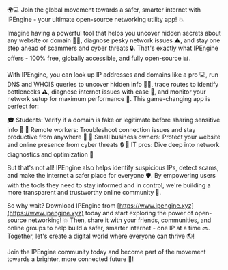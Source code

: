 🌍💻 Join the global movement towards a safer, smarter internet with IPEngine - your ultimate open-source networking utility app! 💥

Imagine having a powerful tool that helps you uncover hidden secrets about any website or domain 🕵️‍♀️, diagnose pesky network issues ⚠️, and stay one step ahead of scammers and cyber threats 🔒. That's exactly what IPEngine offers - 100% free, globally accessible, and fully open-source 📊.

With IPEngine, you can look up IP addresses and domains like a pro 💻, run DNS and WHOIS queries to uncover hidden info 🕵️‍♀️, trace routes to identify bottlenecks ⚠️, diagnose internet issues with ease 🔧, and monitor your network setup for maximum performance 💪. This game-changing app is perfect for:

🎓 Students: Verify if a domain is fake or legitimate before sharing sensitive info 🤔
🏢 Remote workers: Troubleshoot connection issues and stay productive from anywhere 🌆
🚀 Small business owners: Protect your website and online presence from cyber threats 🔒
👥 IT pros: Dive deep into network diagnostics and optimization 🔧

But that's not all! IPEngine also helps identify suspicious IPs, detect scams, and make the internet a safer place for everyone 🛡️. By empowering users with the tools they need to stay informed and in control, we're building a more transparent and trustworthy online community 🌈.

So why wait? Download IPEngine from [https://www.ipengine.xyz](https://www.ipengine.xyz) today and start exploring the power of open-source networking! 💥 Then, share it with your friends, communities, and online groups to help build a safer, smarter internet - one IP at a time 🔜. Together, let's create a digital world where everyone can thrive 🌎!

Join the IPEngine community today and become part of the movement towards a brighter, more connected future 🚀!